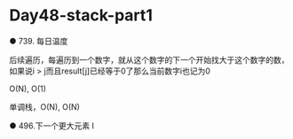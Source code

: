 # Day48-stack-part1

● 739. 每日温度 

后续遍历，每遍历到一个数字，就从这个数字的下一个开始找大于这个数字的数，如果说i > j而且result[j]已经等于0了那么当前数字i也记为0

O(N), O(1)

单调栈，O(N), O(N)

● 496.下一个更大元素 I  
